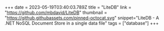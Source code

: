 +++
date = 2023-05-19T03:40:03.789Z
title = "LiteDB"
link = "https://github.com/mbdavid/LiteDB"
thumbnail = "https://github.githubassets.com/pinned-octocat.svg"
snippet="LiteDB - A .NET NoSQL Document Store in a single data file"
tags = ["database"]
+++
